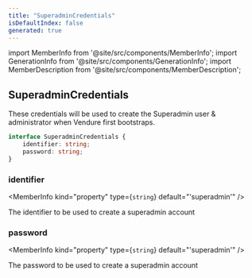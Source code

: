 ```yaml
---
title: "SuperadminCredentials"
isDefaultIndex: false
generated: true
---
```

<!-- This file was generated from the Vendure source. Do not modify. Instead, re-run the "docs:build" script -->
import MemberInfo from '@site/src/components/MemberInfo';
import GenerationInfo from '@site/src/components/GenerationInfo';
import MemberDescription from '@site/src/components/MemberDescription';


## SuperadminCredentials

<GenerationInfo sourceFile="packages/core/src/config/vendure-config.ts" sourceLine="771" packageName="@vendure/core" />

These credentials will be used to create the Superadmin user & administrator
when Vendure first bootstraps.

```ts title="Signature"
interface SuperadminCredentials {
    identifier: string;
    password: string;
}
```

<div className="members-wrapper">

### identifier

<MemberInfo kind="property" type={`string`} default="'superadmin'"   />

The identifier to be used to create a superadmin account
### password

<MemberInfo kind="property" type={`string`} default="'superadmin'"   />

The password to be used to create a superadmin account


</div>
